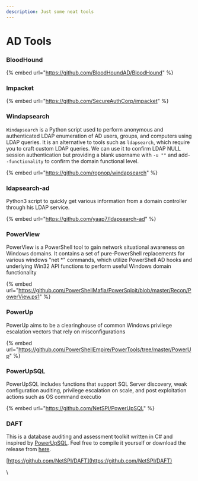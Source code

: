 ```yaml
---
description: Just some neat tools
---
```


# AD Tools

### BloodHound

{% embed url="https://github.com/BloodHoundAD/BloodHound" %}

### Impacket

{% embed url="https://github.com/SecureAuthCorp/impacket" %}

### Windapsearch

`Windapsearch` is a Python script used to perform anonymous and authenticated LDAP enumeration of AD users, groups, and computers using LDAP queries. It is an alternative to tools such as `ldapsearch`, which require you to craft custom LDAP queries. We can use it to confirm LDAP NULL session authentication but providing a blank username with `-u ""` and add`--functionality` to confirm the domain functional level.

{% embed url="https://github.com/ropnop/windapsearch" %}

### ldapsearch-ad

Python3 script to quickly get various information from a domain controller through his LDAP service.

{% embed url="https://github.com/yaap7/ldapsearch-ad" %}

### PowerView

PowerView is a PowerShell tool to gain network situational awareness on Windows domains. It contains a set of pure-PowerShell replacements for various windows "net \*" commands, which utilize PowerShell AD hooks and underlying Win32 API functions to perform useful Windows domain functionality

{% embed url="https://github.com/PowerShellMafia/PowerSploit/blob/master/Recon/PowerView.ps1" %}

### PowerUp

PowerUp aims to be a clearinghouse of common Windows privilege escalation vectors that rely on misconfigurations

{% embed url="https://github.com/PowerShellEmpire/PowerTools/tree/master/PowerUp" %}

### PowerUpSQL

PowerUpSQL includes functions that support SQL Server discovery, weak configuration auditing, privilege escalation on scale, and post exploitation actions such as OS command executio

{% embed url="https://github.com/NetSPI/PowerUpSQL" %}

### DAFT

This is a database auditing and assessment toolkit written in C# and inspired by [PowerUpSQL](https://github.com/NetSPI/PowerUpSQL/wiki). Feel free to compile it yourself or download the release from [here](https://github.com/NetSPI/DAFT/releases/tag/0.9.0).

[https://github.com/NetSPI/DAFT](https://github.com/NetSPI/DAFT)

\
